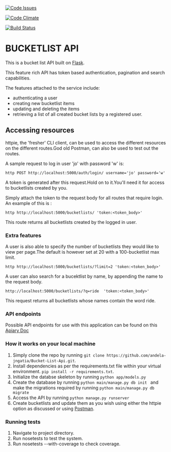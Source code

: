 [![Code Issues](https://www.quantifiedcode.com/api/v1/project/e0557b55469e43bbada740de6704a1fc/badge.svg)](https://www.quantifiedcode.com/app/project/e0557b55469e43bbada740de6704a1fc)

[Code Climate]:https://codeclimate.com/github/andela-jngatia/Bucket-List-Api
[![Code Climate](https://codeclimate.com/github/andela-jngatia/Bucket-List-Api/badges/gpa.svg)](https://codeclimate.com/github/andela-jngatia/Bucket-List-Api)

[![Build Status](https://travis-ci.org/andela-jngatia/Bucket-List-Api.svg?branch=develop)](https://travis-ci.org/andela-jngatia/Bucket-List-Api)

# BUCKETLIST API
This is a bucket list API built on [Flask](http://flask.pocoo.org/).

This feature rich API has token based authentication, pagination and search capabilities.


The features attached to the service include: 
* authenticating a user
* creating new bucketlist items
* updating and deleting the items 
* retrieving a list of all created bucket lists by a registered user.

## Accessing resources 
httpie, the 'fresher' CLI client, can be used to access the different resources on the different routes.God old Postman, can also be used to test out the routes.

A sample request to log in user 'jo' with password 'w' is:

```http POST http://localhost:5000/auth/login/ username='jo' password='w'```

A token is generated after this request.Hold on to it.You'll need it for access to bucketlists created by you.

Simply attach the token to the request body for all routes that require login.
An example of this is :

```http http://localhost:5000/bucketlists/ 'token:<token_body>' ```

This route returns all bucketlists created by the logged in user.

### Extra features
A user is also able to specify the number of bucketlists they would like to view per page.The default is however set at 20 with a 100-bucketlist max limit.

``` http http://localhost:5000/bucketlists/?limit=2 'token:<token_body>' ```


A user can also search for a bucektlist by name, by appending the name to the request body.

``` http://localhost:5000/bucketlists/?q=ride  'token:<token_body>' ```

This request returns all bucketlists whose names contain the word ride.

### API endpoints
Possible API endpoints for use with this application can be found on this [Apiary Doc](http://docs.bucketlist6.apiary.io/#)

### How it works on your local machine
1. Simply clone the repo by running ```git clone https://github.com/andela-jngatia/Bucket-List-Api.git```.
2. Install dependencies as per the requirements.txt file within your virtual environment. ```pip install -r requirements.txt```.
3. Initialize the databse skeleton by running ```python app/models.py```
4. Create the database by running ```python main/manage.py db init ``` and make the migrations required by running
```python main/manage.py db migrate```
5. Access the API by running ```python manage.py runserver```
6. Create bucketlists and update them as you wish using either the httpie option as discussed or using [Postman](https://www.getpostman.com/).


### Running tests
1. Navigate to project directory.
2. Run nosetests to test the system.
3. Run nosetests --with-coverage to check coverage.
